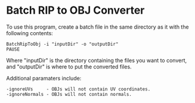 # Batch RIP to OBJ Converter
To use this program, create a batch file in the same directory as it with the following contents:
```
BatchRipToObj -i "inputDir" -o "outputDir"
PAUSE
```
Where "inputDir" is the directory containing the files you want to convert, and "outputDir" is where to put the converted files.

Additional paramaters include:
```
-ignoreUVs     - OBJs will not contain UV coordinates.
-ignoreNormals - OBJs will not contain normals.
```